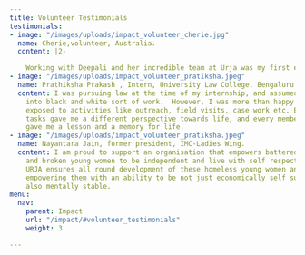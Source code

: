 ```yaml
---
title: Volunteer Testimonials
testimonials:
- image: "/images/uploads/impact_volunteer_cherie.jpg"
  name: Cherie,volunteer, Australia.
  content: |2-

    Working with Deepali and her incredible team at Urja was my first experience in the NGO space in Mumbai. I was able to take part in the outreach programme at Dadar Station, and utilise my social work experience from Australia in a different context. What Urja is able to achieve despite limited resources is a testimony of their commitment to the cause of women’s rights. I hope to work with them again in the future.
- image: "/images/uploads/impact_volunteer_pratiksha.jpeg"
  name: Prathiksha Prakash , Intern, University Law College, Bengaluru.
  content: I was pursuing law at the time of my internship, and assumed I would be
    into black and white sort of work.  However, I was more than happy to have been
    exposed to activities like outreach, field visits, case work etc. Each of these
    tasks gave me a different perspective towards life, and every member of team URJA
    gave me a lesson and a memory for life.
- image: "/images/uploads/impact_volunteer_pratiksha.jpeg"
  name: Nayantara Jain, former president, IMC-Ladies Wing.
  content: I am proud to support an organisation that empowers battered, homeless
    and broken young women to be independent and live with self respect and dignity.
    URJA ensures all round development of these homeless young women and their children,
    empowering them with an ability to be not just economically self sufficient, but
    also mentally stable.
menu:
  nav:
    parent: Impact
    url: "/impact/#volunteer_testimonials"
    weight: 3

---
```

